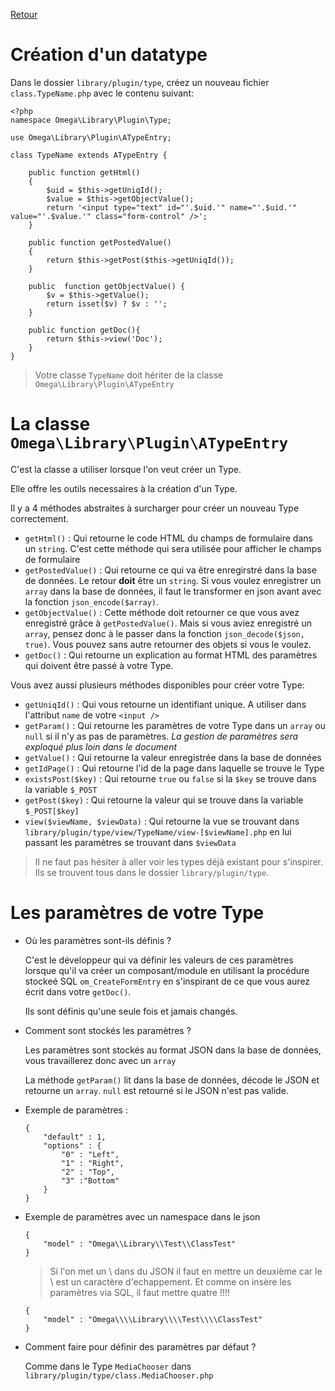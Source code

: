 [Retour](./plugin.md)

# Création d'un datatype

Dans le dossier `library/plugin/type`, créez un nouveau fichier `class.TypeName.php` avec le contenu suivant:
```
<?php
namespace Omega\Library\Plugin\Type;

use Omega\Library\Plugin\ATypeEntry;

class TypeName extends ATypeEntry {

    public function getHtml()
    {
        $uid = $this->getUniqId();
        $value = $this->getObjectValue();
        return '<input type="text" id="'.$uid.'" name="'.$uid.'" value="'.$value.'" class="form-control" />';
    }

    public function getPostedValue()
    {
        return $this->getPost($this->getUniqId());
    }

    public  function getObjectValue() {
        $v = $this->getValue();
        return isset($v) ? $v : '';
    }

    public function getDoc(){
        return $this->view('Doc');
    }
}
```
> Votre classe `TypeName` doit hériter de la classe `Omega\Library\Plugin\ATypeEntry`

# La classe `Omega\Library\Plugin\ATypeEntry`
C'est la classe a utiliser lorsque l'on veut créer un Type.

Elle offre les outils necessaires à la création d'un Type.

Il y a 4 méthodes abstraites à surcharger pour créer un nouveau Type correctement.
- `getHtml()` : Qui retourne le code HTML du champs de formulaire dans un `string`. 
    C'est cette méthode qui sera utilisée pour afficher le champs de formulaire
- `getPostedValue()` : Qui retourne ce qui va être enregirstré dans la base de données. Le retour **doit** être un `string`. Si vous voulez enregistrer un `array` dans la base de données, il faut le transformer en json avant avec la fonction `json_encode($array)`.
- `getObjectValue()` : Cette méthode doit retourner ce que vous avez enregistré grâce à `getPostedValue()`. 
    Mais si vous aviez enregistré un `array`, pensez donc à le passer dans la fonction `json_decode($json, true)`. Vous pouvez sans autre retourner des objets si vous le voulez.
- `getDoc()` : Qui retourne un explication au format HTML des paramètres qui doivent être passé à votre Type.

Vous avez aussi plusieurs méthodes disponibles pour créer votre Type:
- `getUniqId()` : Qui vous retourne un identifiant unique. A utiliser dans l'attribut `name` de votre `<input />`
- `getParam()` : Qui retourne les paramètres de votre Type dans un `array` ou `null` si il n'y as pas de paramètres. *La gestion de paramètres sera exploqué plus loin dans le document*
- `getValue()` : Qui retourne la valeur enregistrée dans la base de données
- `getIdPage()` : Qui retourne l'id de la page dans laquelle se trouve le Type
- `existsPost($key)` : Qui retourne `true` ou `false` si la `$key` se trouve dans la variable `$_POST`
- `getPost($key)` : Qui retourne la valeur qui se trouve dans la variable `$_POST[$key]` 
- `view($viewName, $viewData)` : Qui retourne la vue se trouvant dans `library/plugin/type/view/TypeName/view-[$viewName].php` en lui passant les paramètres se trouvant dans `$viewData`

> Il ne faut pas hésiter à aller voir les types déjà existant pour s'inspirer. Ils se trouvent tous dans le dossier `library/plugin/type`.

# Les paramètres de votre Type
- Où les paramètres sont-ils définis ?
    
    C'est le développeur qui va définir les valeurs de ces paramètres lorsque qu'il va créer un composant/module en utilisant la procédure stockeé SQL `om_CreateFormEntry` en s'inspirant de ce que vous aurez écrit dans votre `getDoc()`.
    
    Ils sont définis qu'une seule fois et jamais changés.
    
- Comment sont stockés les paramètres ?

    Les paramètres sont stockés au format JSON dans la base de données, vous travaillerez donc avec un `array`
    
    La méthode `getParam()` lit dans la base de données, décode le JSON et retourne un `array`. `null` est retourné si le JSON n'est pas valide.

- Exemple de paramètres :
    ```
    {
        "default" : 1,
        "options" : {
            "0" : "Left",
            "1" : "Right",
            "2" : "Top",
            "3" :"Bottom"
        }
    }
    ```
- Exemple de paramètres avec un namespace dans le json
    ```
    {
        "model" : "Omega\\Library\\Test\\ClassTest"
    }
    ```
    
    > Si l'on met un \ dans du JSON il faut en mettre un deuxième car le \ est un caractère d'echappement. Et comme on insère les paramètres via SQL, il faut mettre quatre !!!!
    
    ```
    {
        "model" : "Omega\\\\Library\\\\Test\\\\ClassTest"
    }
    ```

- Comment faire pour définir des paramètres par défaut ?

    Comme dans le Type `MediaChooser` dans `library/plugin/type/class.MediaChooser.php`